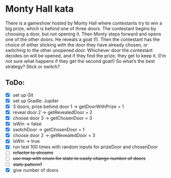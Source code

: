 # Monty Hall kata

There is a gameshow hosted by Monty Hall where contestants try to win a big prize, which is behind one of three doors. The contestant begins by choosing a door, but not opening it. Then Monty steps forward and opens one of the other doors. He reveals a goat (!). Then the contestant has the choice of either sticking with the door they have already chosen, or switching to the other unopened door. Whichever door the contestant decides on will be opened, and if they find the prize, they get to keep it. (I’m not sure what happens if they get the second goat!) So what’s the best strategy? Stick or switch?

## ToDo:
- [x] set up Git
- [x] set up Gradle: Jupiter
- [x] 3 doors, prize behind door 1 -> getDoorWithPrize = 1
- [x] reveal door 2 -> getRevealedDoor = 2
- [x] choose door 3 -> getChosenDoor = 3
- [x] isWin -> false
- [x] switchDoor -> getChosenDoor = 1
- [x] choose door 2 -> getRevealedDoor = 3
- [x] isWin -> true
- [x] run test 100 times with random inputs for prizeDoor and chosenDoor
- [ ] ~~refactor to streams~~
- [ ] ~~use map with enum for state to easily change number of doors~~
- [ ] ~~state pattern?~~
- [x] give number of doors
